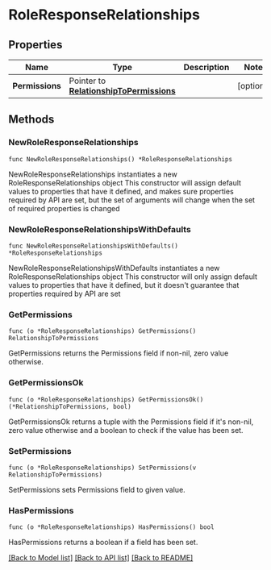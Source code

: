 # RoleResponseRelationships

## Properties

Name | Type | Description | Notes
---- | ---- | ----------- | ------
**Permissions** | Pointer to [**RelationshipToPermissions**](RelationshipToPermissions.md) |  | [optional] 

## Methods

### NewRoleResponseRelationships

`func NewRoleResponseRelationships() *RoleResponseRelationships`

NewRoleResponseRelationships instantiates a new RoleResponseRelationships object
This constructor will assign default values to properties that have it defined,
and makes sure properties required by API are set, but the set of arguments
will change when the set of required properties is changed

### NewRoleResponseRelationshipsWithDefaults

`func NewRoleResponseRelationshipsWithDefaults() *RoleResponseRelationships`

NewRoleResponseRelationshipsWithDefaults instantiates a new RoleResponseRelationships object
This constructor will only assign default values to properties that have it defined,
but it doesn't guarantee that properties required by API are set

### GetPermissions

`func (o *RoleResponseRelationships) GetPermissions() RelationshipToPermissions`

GetPermissions returns the Permissions field if non-nil, zero value otherwise.

### GetPermissionsOk

`func (o *RoleResponseRelationships) GetPermissionsOk() (*RelationshipToPermissions, bool)`

GetPermissionsOk returns a tuple with the Permissions field if it's non-nil, zero value otherwise
and a boolean to check if the value has been set.

### SetPermissions

`func (o *RoleResponseRelationships) SetPermissions(v RelationshipToPermissions)`

SetPermissions sets Permissions field to given value.

### HasPermissions

`func (o *RoleResponseRelationships) HasPermissions() bool`

HasPermissions returns a boolean if a field has been set.


[[Back to Model list]](../README.md#documentation-for-models) [[Back to API list]](../README.md#documentation-for-api-endpoints) [[Back to README]](../README.md)


